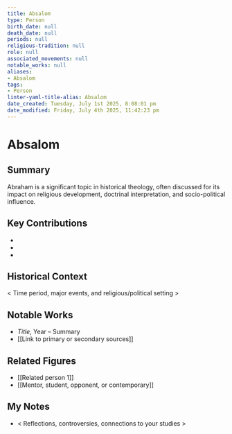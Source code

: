 ```yaml
---
title: Absalom
type: Person
birth_date: null
death_date: null
periods: null
religious-tradition: null
role: null
associated_movements: null
notable_works: null
aliases:
- Absalom
tags:
- Person
linter-yaml-title-alias: Absalom
date_created: Tuesday, July 1st 2025, 8:08:01 pm
date_modified: Friday, July 4th 2025, 11:42:23 pm
---
```


# Absalom

## Summary
Abraham is a significant topic in historical theology, often discussed for its impact on religious development, doctrinal interpretation, and socio-political influence.

## Key Contributions
- 
- 
- 

## Historical Context
< Time period, major events, and religious/political setting >

## Notable Works
- *Title*, Year – Summary
- [[Link to primary or secondary sources]]


## Related Figures
- [[Related person 1]]
- [[Mentor, student, opponent, or contemporary]]

## My Notes
- < Reflections, controversies, connections to your studies >

